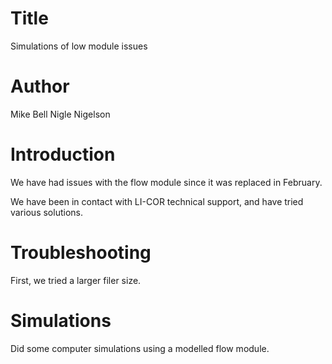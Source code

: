 # Title
Simulations of low module issues

# Author
Mike Bell
Nigle Nigelson

# Introduction
We have had issues with the flow module since it was replaced in February.

We have been in contact with LI-COR technical support, and have tried various solutions.

# Troubleshooting
First, we tried a larger filer size.

# Simulations
Did some computer simulations using a modelled flow module.
